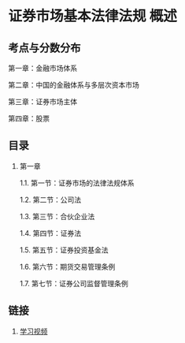 # 证券市场基本法律法规 概述

## 考点与分数分布
第一章：金融市场体系

第二章：中国的金融体系与多层次资本市场

第三章：证券市场主体

第四章：股票


## 目录

1. 第一章

    1.1. 第一节：证券市场的法律法规体系

    1.2. 第二节：公司法

    1.3. 第三节：合伙企业法

    1.4. 第四节：证券法

    1.5. 第五节：证券投资基金法

    1.6. 第六节：期货交易管理条例

    1.7. 第七节：证券公司监督管理条例

## 链接
1. [学习视频](https://www.bilibili.com/video/BV1Nb411G7oB?p=1)